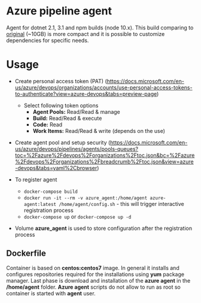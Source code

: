 # Azure pipeline agent
Agent for dotnet 2.1, 3.1 and npm builds (node 10.x). This build comparing to [original](https://hub.docker.com/_/microsoft-azure-pipelines-vsts-agent) (~10GB) is more compact and it is possible to customize dependencies for specific needs.

# Usage

- Create personal access token (PAT) (https://docs.microsoft.com/en-us/azure/devops/organizations/accounts/use-personal-access-tokens-to-authenticate?view=azure-devops&tabs=preview-page)
  - Select following token options
    - **Agent Pools:** Read/Read & manage
    - **Build:** Read/Read & execute
    - **Code:** Read
    - **Work Items:** Read/Read & write (depends on the use)
- Create agent pool and setup security (https://docs.microsoft.com/en-us/azure/devops/pipelines/agents/pools-queues?toc=%2Fazure%2Fdevops%2Forganizations%2Ftoc.json&bc=%2Fazure%2Fdevops%2Forganizations%2Fbreadcrumb%2Ftoc.json&view=azure-devops&tabs=yaml%2Cbrowser)

  

- To register agent
  - `docker-compose build`
  - `docker run -it --rm -v azure_agent:/home/agent azure-agent:latest /home/agent/config.sh` - this will trigger interactive registration process
  - `docker-compose up` or `docker-compose up -d`
- Volume **azure_agent** is used to store configuration after the registration process

## Dockerfile
Container is based on **centos:centos7** image. In general it installs and configures repositories required for the installations using **yum** package manager. Last phase is download and installation of the **azure agent** in the **/home/agent** folder. **Azure agent** scripts do not allow to run as root so container is started with **agent** user.